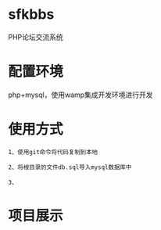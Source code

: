 # sfkbbs
PHP论坛交流系统

# 配置环境
php+mysql，使用wamp集成开发环境进行开发

# 使用方式
    1、使用git命令将代码复制到本地
    
    2、将根目录的文件db.sql导入mysql数据库中
    
    3、
    
# 项目展示
    
